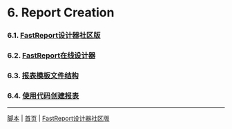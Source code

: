 # 6. Report Creation

### 6.1. [FastReport设计器社区版](FastReportDesignerCommunityEdition.md)
### 6.2. [FastReport在线设计器](FastReportOnlineDesigner.md)
### 6.3. [报表模板文件结构](ReportTemplateFileStructure.md)
### 6.4. [使用代码创建报表](CreatingReportUsingCode.md)

---

[脚本](Script.md) | [首页](README.md) | [FastReport设计器社区版](FastReportDesignerCommunityEdition.md)
